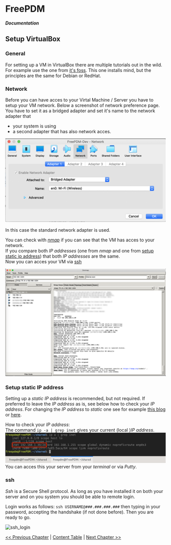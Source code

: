 # FreePDM
***Documentation***

## Setup VirtualBox

### General

For setting up a VM in VirtualBox there are multiple tutorials out in the wild.
For example use the one from [it's foss](https://itsfoss.com/install-linux-mint-in-virtualbox/).
This one installs mind, but the principles are the same for Debian or RedHat.

### Network

Before you can have acces to your Virtal Machine / Server you have to setup your VM network.
Below a screenshot of network preference page.
You have to set it as a bridged adapter and set it's name to the network adapter that

- your system is using
- a second adapter that has also network acces.

![vbnetworksettings](./figures/VBNetworksettings.png)

In this case the standard network adapter is used.

You can check with [_nmap_](https://nmap.org) if you can see that the VM has acces to your network.  
If you compare both _IP addresses_ (one from _nmap_ and one from [setup static ip address](#setup-static-ip-address)) that both _IP addresses_ are the same.  
Now you can acces your VM via [ssh](#ssh)

![zenmap](./figures/zenmap.png)

### Setup static IP address

Setting up a _static_ _IP address_ is recommended, but not required.
If preferred to leave the _IP address_ as is, see below how to check your _IP address_.
For changing the _IP address_ to _static_ one see for example [this blog](https://www.rosehosting.com/blog/how-to-configure-static-ip-address-on-ubuntu-20-04/) or [here](https://linuxconfig.org/how-to-setup-a-static-ip-address-on-debian-linux).

How to check your _IP address_:  
The command ```ip -a | grep inet``` gives your current (local )_IP address_.
![getipaddress](./figures/get_IPadress.png)
You can acces this your server from your _terminal_ or via _Putty_. 

### ssh

_Ssh_ is a  Secure Shell protocol.
As long as you have installed it on both your server and on you system you should be able to remote login.

Login works as follows:
```ssh USERNAME@###.###.###.###``` then typing in your password, accepting the handshake (if not done before). 
Then you are ready to go.

![ssh_login](./figures/ssh_login.png)

[<< Previous Chapter](commands.md) | [Content Table](README.md) | [Next Chapter >>]()
